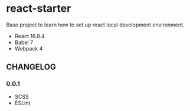# react-starter
Base project to learn how to set up react local development environment.

- React 16.8.4
- Babel 7
- Webpack 4

## CHANGELOG
### 0.0.1

- SCSS
- ESLint